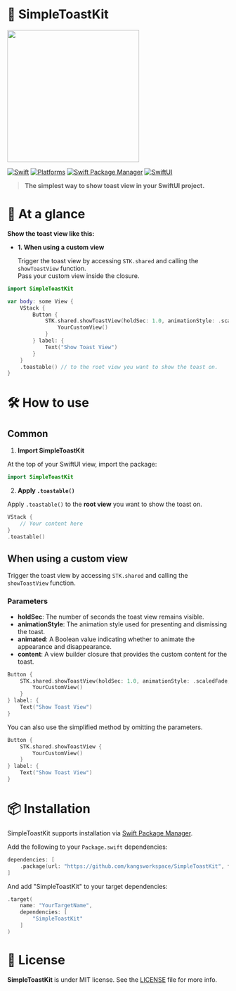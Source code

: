 # 🥪 SimpleToastKit
<img src="https://github.com/user-attachments/assets/bad504cd-5fff-40f1-89e0-982bb09c0dca" width="300" height="300" />

[![Swift](https://img.shields.io/badge/Swift-5.9_5.10_6.0-orange?style=flat-square)](https://img.shields.io/badge/Swift-5.9_5.10_6.0-Orange?style=flat-square)
[![Platforms](https://img.shields.io/badge/Platforms-iOS_15+-yellowgreen?style=flat-square)](...)
[![Swift Package Manager](https://img.shields.io/badge/Swift_Package_Manager-compatible-orange?style=flat-square)](https://img.shields.io/badge/Swift_Package_Manager-compatible-orange?style=flat-square)
[![SwiftUI](https://img.shields.io/badge/SwiftUI-Compatible-blue?style=flat-square)](...)

> **The simplest way to show toast view in your SwiftUI project.**
  
# 👀 At a glance 
**Show the toast view like this:**

- **1. When using a custom view**
  
  Trigger the toast view by accessing `STK.shared` and calling the `showToastView` function.  
Pass your custom view inside the closure.  

```swift
import SimpleToastKit

var body: some View {
    VStack {
        Button {
            STK.shared.showToastView(holdSec: 1.0, animationStyle: .scaledFade, animated: true) {
                YourCustomView()
            }
        } label: {
            Text("Show Toast View")
        }
    }
    .toastable() // to the root view you want to show the toast on.
}
```

  
# 🛠 How to use

## Common  
1. **Import SimpleToastKit**

At the top of your SwiftUI view, import the package:

```swift
import SimpleToastKit
```

2. **Apply `.toastable()`**

Apply `.toastable()` to the **root view** you want to show the toast on.  

```swift
VStack {
    // Your content here
}
.toastable()
```

  
## When using a custom view

Trigger the toast view by accessing `STK.shared` and calling the `showToastView` function. 

### Parameters

- **holdSec**: The number of seconds the toast view remains visible.
- **animationStyle**: The animation style used for presenting and dismissing the toast.
- **animated**: A Boolean value indicating whether to animate the appearance and disappearance.
- **content**: A view builder closure that provides the custom content for the toast.

```swift
Button {
    STK.shared.showToastView(holdSec: 1.0, animationStyle: .scaledFade, animated: true) {
        YourCustomView()
    }
} label: {
    Text("Show Toast View")
}
```

You can also use the simplified method by omitting the parameters.  

```swift
Button {
    STK.shared.showToastView {
        YourCustomView()
    }
} label: {
    Text("Show Toast View")
}
```


# 📦 Installation

SimpleToastKit supports installation via [Swift Package Manager](https://swift.org/package-manager).

Add the following to your `Package.swift` dependencies:

```swift
dependencies: [
    .package(url: "https://github.com/kangsworkspace/SimpleToastKit", from: "1.0.0")
]
```

And add "SimpleToastKit" to your target dependencies:

```swift
.target(
    name: "YourTargetName",
    dependencies: [
        "SimpleToastKit"
    ]
)
```


# 📃 License
**SimpleToastKit** is under MIT license. See the [LICENSE](LICENSE) file for more info.

